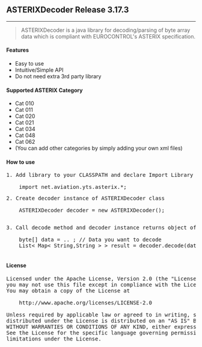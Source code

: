 ## ASTERIXDecoder Release 3.17.3
- - -
> ASTERIXDecoder is a java library for decoding/parsing of byte array data which is compliant with EUROCONTROL's ASTERIX specification.

#### Features
* Easy to use
* Intuitive/Simple API
* Do not need extra 3rd party library

#### Supported ASTERIX Category 
* Cat 010
* Cat 011
* Cat 020
* Cat 021
* Cat 034
* Cat 048
* Cat 062
* (You can add other categories by simply adding your own xml files)

 #### How to use
<pre>
1. Add library to your CLASSPATH and declare Import Library

    import net.aviation.yts.asterix.*;
</pre>

<pre>
2. Create decoder instance of ASTERIXDecoder class

    ASTERIXDecoder decoder = new ASTERIXDecoder();

</pre>

<pre>
3. Call decode method and decoder instance returns object of List< Map< String,String > > type.

    byte[] data = .. ; // Data you want to decode 
    List< Map< String,String > > result = decoder.decode(data);

</pre>
#### License
<pre>
Licensed under the Apache License, Version 2.0 (the "License");
you may not use this file except in compliance with the License.
You may obtain a copy of the License at

    http://www.apache.org/licenses/LICENSE-2.0

Unless required by applicable law or agreed to in writing, software
distributed under the License is distributed on an "AS IS" BASIS,
WITHOUT WARRANTIES OR CONDITIONS OF ANY KIND, either express or implied.
See the License for the specific language governing permissions and
limitations under the License.
</pre>
